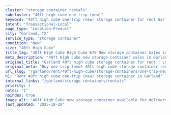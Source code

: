 ```yaml
---
cluster: "storage container rentals"
subcluster: "40ft high cube one-trip (new)"
keyword: "40ft high cube one-trip (new) storage container for rent Garland, TX"
intent: "Transactional-Local"
page_type: "Location-Product"
city: "Garland, TX"
service_type: "storage container"
condition: "New"
size: "40ft High Cube"
title_tag: "40ft High Cube High Cube 67e New storage container Sales in Garland | LC Container"
meta_description: "40ft High Cube new storage container sales in Garland. High cube containers with extra height. Fast delivery, competitive pricing. Serving storage containers area. Quote ID: 790. Call (214) 524-4168 for your free quote today."
original_title: "Garland 40ft high cube storage container for rent | LC"
original_meta: "Buy one-trip (new) 40ft high cube storage container rent with local delivery in Garland, TX. LC Container — local Since 2003. Request a fast quote today."
url_slug: "/garland/rent/40ft-high-cube/storage-containers/one-trip-new"
h1: "Rent 40ft high cube one-trip (new) storage container in Garland"
internal_links: "/garland/storage-containers/rentals"
priority: 3
notes: "1"
noindex: true
image_alt: "40ft High Cube new storage container available for delivery in Garland"
last_updated: "2025-10-20"
---
```


<!-- TODO: Add unique city/inventory copy, images, and internal links here. -->
